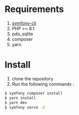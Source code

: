 Requirements
============

1. [symfony-cli](https://symfony.com/download)
2. PHP >= 8.1
3. pdo_sqlite
4. composer
5. yarn

Install
=======

1. clone the repository
2. Run the following commands :

```bash
$ symfony composer install
$ yarn install
$ yarn dev
$ symfony serve -d
```
